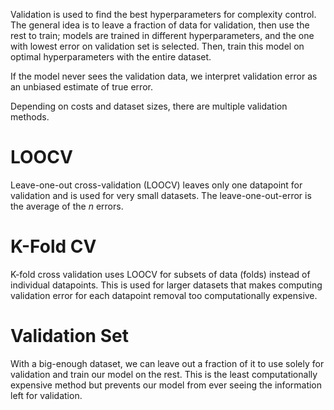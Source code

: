 Validation is used to find the best hyperparameters for complexity control. The general idea is to leave a fraction of data for validation, then use the rest to train; models are trained in different hyperparameters, and the one with lowest error on validation set is selected. Then, train this model on optimal hyperparameters with the entire dataset.

If the model never sees the validation data, we interpret validation error as an unbiased estimate of true error.

Depending on costs and dataset sizes, there are multiple validation methods.

# LOOCV
Leave-one-out cross-validation (LOOCV) leaves only one datapoint for validation and is used for very small datasets. The leave-one-out-error is the average of the $n$ errors.

# K-Fold CV
K-fold cross validation uses LOOCV for subsets of data (folds) instead of individual datapoints. This is used for larger datasets that makes computing validation error for each datapoint removal too computationally expensive.

# Validation Set
With a big-enough dataset, we can leave out a fraction of it to use solely for validation and train our model on the rest. This is the least computationally expensive method but prevents our model from ever seeing the information left for validation.